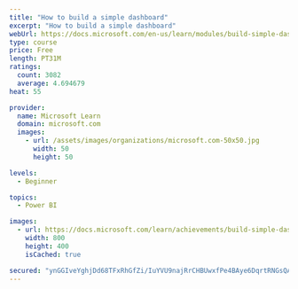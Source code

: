 ```yaml
---
title: "How to build a simple dashboard"
excerpt: "How to build a simple dashboard"
webUrl: https://docs.microsoft.com/en-us/learn/modules/build-simple-dashboard/
type: course
price: Free
length: PT31M
ratings:
  count: 3082
  average: 4.694679
heat: 55

provider:
  name: Microsoft Learn
  domain: microsoft.com
  images:
    - url: /assets/images/organizations/microsoft.com-50x50.jpg
      width: 50
      height: 50

levels:
  - Beginner

topics:
  - Power BI

images:
  - url: https://docs.microsoft.com/learn/achievements/build-simple-dashboard-social.png
    width: 800
    height: 400
    isCached: true

secured: "ynGGIveYghjDd68TFxRhGfZi/IuYVU9najRrCHBUwxfPe4BAye6DqrtRNGsQAGJCl9FXHs7Tyy5NBcqIThWX+h15ffu/MkM/xuCViDLgM1wJdcbathD6jMdEvQPOPOTi8FKxm2GjrsPnx49zS2O6d8nWz6kYvMdrJX+6EGHkt3qx6DhmH2O+XJwF8Zbcqo+M7fneuMgqm/RG3teJlB6966I5Fupzukw1C6uW6JnTBSS1/zVpd736l8IAyf5Z0iZg3JtumC8TX7LMqWYSeJlS/RxKk161a8QevkmJ/yO/cF2ojt33QiMlT+pJxOsqWgTtzZkQspmCmm1GWDh4i42z0TbraT6FYa52cV/nOIZ7SDNKVClu6vJ/6j5XsRH8WtNzEBArt0lBAMrd9XJDBuvjY86J0/0ZkyyRJqK1FZDztw0=;7lGVYr/LIMING1K2Tg8nvg=="
---
```


